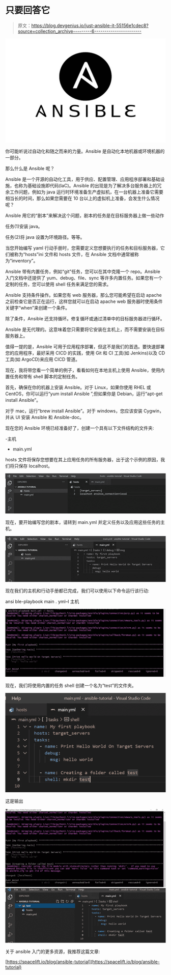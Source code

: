 # 只要回答它

> 原文：<https://blog.devgenius.io/just-ansible-it-55156e1cdec8?source=collection_archive---------6----------------------->

![](img/487020697eb1e8dc0be003d30448fb27.png)

你可能听说过自动化和随之而来的力量。Ansible 是自动化本地机器或环境机器的一部分。

那么什么是 Ansible 呢？

Ansible 是一个开源的自动化工具，用于供应、配置管理、应用程序部署和基础设施，也称为基础设施即代码(IaC)。Ansible 的出现是为了解决多台服务器上的冗余工作问题，例如为 java 运行时环境准备生产虚拟机，在一台机器上准备它需要相当长的时间，那么如果您需要在 10 台以上的虚拟机上准备，会发生什么情况呢？

Ansible 用它的“剧本”来解决这个问题，剧本的任务是在目标服务器上做一些动作

任务(1)安装 java。

任务(2)将 java 设置为环境路径。等等。

当您开始编写 yaml 行动手册时，您需要定义您想要执行的任务和目标服务器，它们被称为“hosts”ini 文件和 hosts 文件，在 Ansible 文档中通常被称为“inventory”。

Ansible 带有内置任务，例如“git”任务，您可以在其中克隆一个 repo。Ansible 入门文档中还提供了 yum、debug、file、sync 等许多内置任务。如果您有一个定制的任务，您可以使用 shell 任务来满足您的需求。

Ansible 支持条件操作。如果您有 web 服务器，那么您可能希望在启动 apache 之前检查它是否正在运行，这样您就可以在启动 apache web 服务器时使用条件关键字“when”来创建一个条件。

除了条件，Ansible 还支持循环。修复循环或通过清单中的目标服务器进行循环。

Ansible 是无代理的。这意味着您只需要将它安装在主机上，而不需要安装在目标服务器上。

值得一提的是，Ansible 可用于应用程序部署，但这不是我们的首选。要快速部署您的应用程序，最好采用 CICD 的实践，使用 Git 和 CI 工具(如 Jenkins)以及 CD 工具(如 ArgoCD)来应用 CICD 管道。

现在，我将带您看一个简单的例子，看看如何在本地主机上使用 Ansible，使用内置任务和带有 shell 脚本的定制任务。

首先，确保在你的机器上安装 Ansible。对于 Linux，如果你使用 RHEL 或 CentOS，你可以运行“yum install Ansible ”,但如果你是 Debian，运行“apt-get install Ansible”。

对于 mac，运行“brew install Ansible”。对于 windows，您应该安装 Cygwin，并从 UI 安装 Ansible 和 Ansible-doc。

现在您的 Ansible 环境已经准备好了，创建一个具有以下文件结构的文件夹:

-主机

- main.yml

hosts 文件将保存您想要在其上应用任务的所有服务器，出于这个示例的原因，我们将只保存 localhost。

![](img/16f70b5cf8ed152fc1fda171981def1d.png)

现在，要开始编写您的剧本，请转到 main.yml 并定义任务以及应用这些任务的主机。

![](img/e27a71e88580c5efb3486c00fec964aa.png)

现在我们的主机和行动手册都已完成，我们可以使用以下命令运行该行动:

ansi ble-playbook main . yml–I 主机

![](img/62655ae2cbf48bacf359c1c160c19efc.png)

现在，我们将使用内置的任务 shell 创建一个名为“test”的文件夹。

![](img/d15b966fc91125bf6a9f0fc8c0bf63cc.png)

这是输出

![](img/463cea51e959493e12863c62525a1458.png)![](img/b7c1994313431afe4031eaefdbe83331.png)

关于 ansible 入门的更多资源，我推荐这篇文章:

[https://spacelift.io/blog/ansible-tutorial](https://spacelift.io/blog/ansible-tutorial)